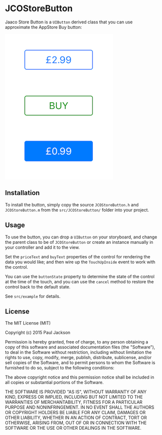 # JCOStoreButton

Jaaco Store Button is a `UIButton` derived class that you can use approximate the AppStore Buy button:

![](docs/buttons.png)

## Installation
To install the button, simply copy the source `JCOStoreButton.h` and `JCOStoreButton.m` from the `src/JCOStoreButton/` folder into your project.

## Usage
To use the button, you can drop a `UIButton` on your storyboard, and change the parent class to be of `JCOStoreButton` or create an instance manually in your controller and add it to the view.

Set the `priceText` and `buyText` properties of the control for rendering the data you would like; and then wire up the `TouchUpInside` event to work with the control. 

You can use the `buttonState` property to determine the state of the control at the time of the touch, and you can use the `cancel` method to restore the control back to the default state.

See `src/example` for details.

## License
The MIT License (MIT)

Copyright (c) 2015 Paul Jackson

Permission is hereby granted, free of charge, to any person obtaining a copy
of this software and associated documentation files (the "Software"), to deal
in the Software without restriction, including without limitation the rights
to use, copy, modify, merge, publish, distribute, sublicense, and/or sell
copies of the Software, and to permit persons to whom the Software is
furnished to do so, subject to the following conditions:

The above copyright notice and this permission notice shall be included in all
copies or substantial portions of the Software.

THE SOFTWARE IS PROVIDED "AS IS", WITHOUT WARRANTY OF ANY KIND, EXPRESS OR
IMPLIED, INCLUDING BUT NOT LIMITED TO THE WARRANTIES OF MERCHANTABILITY,
FITNESS FOR A PARTICULAR PURPOSE AND NONINFRINGEMENT. IN NO EVENT SHALL THE
AUTHORS OR COPYRIGHT HOLDERS BE LIABLE FOR ANY CLAIM, DAMAGES OR OTHER
LIABILITY, WHETHER IN AN ACTION OF CONTRACT, TORT OR OTHERWISE, ARISING FROM,
OUT OF OR IN CONNECTION WITH THE SOFTWARE OR THE USE OR OTHER DEALINGS IN THE
SOFTWARE.